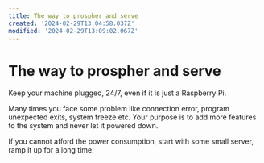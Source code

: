 ```yaml
---
title: The way to prospher and serve
created: '2024-02-29T13:04:58.037Z'
modified: '2024-02-29T13:09:02.067Z'
---
```


# The way to prospher and serve

Keep your machine plugged, 24/7, even if it is just a Raspberry Pi.

Many times you face some problem like connection error, program unexpected exits, system freeze etc. Your purpose is to add more features to the system and never let it powered down.

If you cannot afford the power consumption, start with some small server, ramp it up for a long time.
